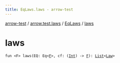```yaml
---
title: EqLaws.laws - arrow-test
---
```


[arrow-test](../../index.html) / [arrow.test.laws](../index.html) / [EqLaws](index.html) / [laws](./laws.html)

# laws

`fun <F> laws(EQ: Eq<`[`F`](laws.html#F)`>, cf: (`[`Int`](https://kotlinlang.org/api/latest/jvm/stdlib/kotlin/-int/index.html)`) -> `[`F`](laws.html#F)`): `[`List`](https://kotlinlang.org/api/latest/jvm/stdlib/kotlin.collections/-list/index.html)`<`[`Law`](../-law/index.html)`>`